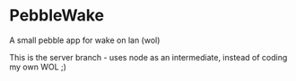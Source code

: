 # PebbleWake
A small pebble app for wake on lan (wol)

This is the server branch - uses node as an intermediate, instead of coding my own WOL ;)
